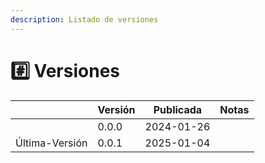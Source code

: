 ```yaml
---
description: Listado de versiones
---
```


# #️⃣ Versiones



|                | Versión | Publicada  | Notas |
| -------------- | ------- | ---------- | ----- |
|                | 0.0.0   | 2024-01-26 |       |
| Última-Versión | 0.0.1   | 2025-01-04 |       |

